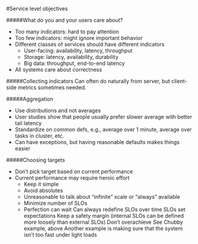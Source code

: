 #Service level objectives

#####What do you and your users care about?
- Too many indicators: hard to pay attention
- Too few indicators: might ignore important behavior
- Different classes of services should have different indicators
    - User-facing: availability, latency, throughput
    - Storage: latency, availability, durability
    - Big data: throughput, end-to-end latency
- All systems care about correctness

#####Collecting indicators
Can often do naturally from server, but client-side metrics sometimes needed.

#####Aggregation
- Use distributions and not averages
- User studies show that people usually prefer slower average with better tail latency
- Standardize on common defs, e.g., average over 1 minute, average over tasks in cluster, etc.
- Can have exceptions, but having reasonable defaults makes things easier

#####Choosing targets
- Don’t pick target based on current performance 
- Current performance may require heroic effort
  - Keep it simple
  - Avoid absolutes
  - Unreasonable to talk about “infinite” scale or “always” available
  - Minimize number of SLOs
  - Perfection can wait
        Can always redefine SLOs over time
    SLOs set expectations
        Keep a safety margin (internal SLOs can be defined more loosely than external SLOs)
    Don’t overachieve
        See Chubby example, above
        Another example is making sure that the system isn’t too fast under light loads

